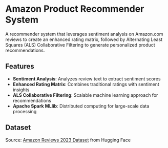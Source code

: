 # Amazon Product Recommender System

A recommender system that leverages sentiment analysis on Amazon.com reviews to create an enhanced rating matrix, followed by Alternating Least Squares (ALS) Collaborative Filtering to generate personalized product recommendations.

## Features
- **Sentiment Analysis**: Analyzes review text to extract sentiment scores
- **Enhanced Rating Matrix**: Combines traditional ratings with sentiment insights
- **ALS Collaborative Filtering**: Scalable machine learning approach for recommendations
- **Apache Spark MLlib**: Distributed computing for large-scale data processing

## Dataset
Source: [Amazon Reviews 2023 Dataset](https://huggingface.co/datasets/McAuley-Lab/Amazon-Reviews-2023/tree/main) from Hugging Face
